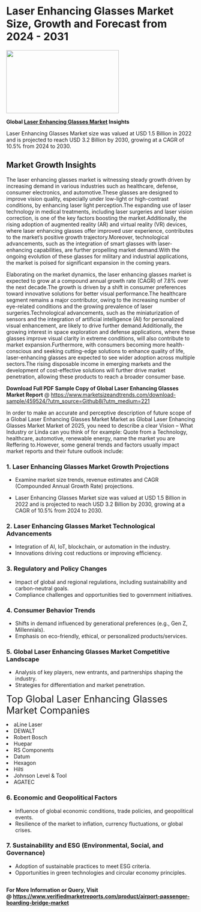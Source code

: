 <H1>Laser Enhancing Glasses Market Size, Growth and Forecast from 2024 - 2031</H1><img class="aligncenter size-medium wp-image-584254" src="https://thirdeyenews.in/wp-content/uploads/2024/09/Global-Market-Research-300x168.jpeg" alt="" width="300" height="168" /><p><strong>Global&nbsp;<a href="https://www.marketsizeandtrends.com/download-sample/459524/?utm_source=Github8j?utm_medium=221">Laser Enhancing Glasses Market</a> Insights</strong></p><p>Laser Enhancing Glasses Market size was valued at USD 1.5 Billion in 2022 and is projected to reach USD 3.2 Billion by 2030, growing at a CAGR of 10.5% from 2024 to 2030.</p><p><h2>Market Growth Insights</h2> <p>The laser enhancing glasses market is witnessing steady growth driven by increasing demand in various industries such as healthcare, defense, consumer electronics, and automotive.These glasses are designed to improve vision quality, especially under low-light or high-contrast conditions, by enhancing laser light perception.The expanding use of laser technology in medical treatments, including laser surgeries and laser vision correction, is one of the key factors boosting the market.Additionally, the rising adoption of augmented reality (AR) and virtual reality (VR) devices, where laser enhancing glasses offer improved user experience, contributes to the market’s positive growth trajectory.Moreover, technological advancements, such as the integration of smart glasses with laser-enhancing capabilities, are further propelling market demand.With the ongoing evolution of these glasses for military and industrial applications, the market is poised for significant expansion in the coming years.</p> <p>Elaborating on the market dynamics, the laser enhancing glasses market is expected to grow at a compound annual growth rate (CAGR) of 7.8% over the next decade.The growth is driven by a shift in consumer preferences toward innovative solutions for better visual performance.The healthcare segment remains a major contributor, owing to the increasing number of eye-related conditions and the growing prevalence of laser surgeries.Technological advancements, such as the miniaturization of sensors and the integration of artificial intelligence (AI) for personalized visual enhancement, are likely to drive further demand.Additionally, the growing interest in space exploration and defense applications, where these glasses improve visual clarity in extreme conditions, will also contribute to market expansion.Furthermore, with consumers becoming more health-conscious and seeking cutting-edge solutions to enhance quality of life, laser-enhancing glasses are expected to see wider adoption across multiple sectors.The rising disposable income in emerging markets and the development of cost-effective solutions will further drive market penetration, allowing these products to reach a broader consumer base.</p> <p><span class=""><strong>Download Full PDF Sample Copy of Global Laser Enhancing Glasses Market Report</strong> @ <a href="https://www.marketsizeandtrends.com/download-sample/459524/?utm_source=Github8j?utm_medium=221" target="_blank">https://www.marketsizeandtrends.com/download-sample/459524/?utm_source=Github8j?utm_medium=221</a></span></p><p>In order to make an accurate and perceptive description of future scope of a Global&nbsp;Laser Enhancing Glasses Market Market as Global&nbsp;Laser Enhancing Glasses Market Market of 2025, you need to describe a clear Vision &ndash; What Industry or Linda can you think of for example: Quote from a Technology, healthcare, automotive, renewable energy, name the market you are Reffering to.However, some general trends and factors usually impact market reports and their future outlook include:</p><h3>1.&nbsp;<strong>Laser Enhancing Glasses Market Growth Projections</strong></h3><ul><li>Examine market size trends, revenue estimates and CAGR (Compounded Annual Growth Rate) projections.</li><li><p>Laser Enhancing Glasses Market size was valued at USD 1.5 Billion in 2022 and is projected to reach USD 3.2 Billion by 2030, growing at a CAGR of 10.5% from 2024 to 2030.</p></li></ul><h3>2.&nbsp;<strong>Laser Enhancing Glasses Market Technological Advancements</strong></h3><ul><li>Integration of AI, IoT, blockchain, or automation in the industry.</li><li>Innovations driving cost reductions or improving efficiency.</li></ul><h3>3.&nbsp;<strong>Regulatory and Policy Changes</strong></h3><ul><li>Impact of global and regional regulations, including sustainability and carbon-neutral goals.</li><li>Compliance challenges and opportunities tied to government initiatives.</li></ul><h3>4.&nbsp;<strong>Consumer Behavior Trends</strong></h3><ul><li>Shifts in demand influenced by generational preferences (e.g., Gen Z, Millennials).</li><li>Emphasis on eco-friendly, ethical, or personalized products/services.</li></ul><h3>5.&nbsp;<strong>Global Laser Enhancing Glasses Market Competitive Landscape</strong></h3><ul><li>Analysis of key players, new entrants, and partnerships shaping the industry.</li><li>Strategies for differentiation and market penetration.</li></ul><p data-pm-slice="1 1 []"><span style="color: inherit; font-family: inherit; font-size: 25px;">Top Global Laser Enhancing Glasses Market Companies</span></p><div class="" data-test-id=""><p><li>aLine Laser</li><li> DEWALT</li><li> Robert Bosch</li><li> Huepar</li><li> RS Components</li><li> Datum</li><li> Hexagon</li><li> Hilti</li><li> Johnson Level & Tool</li><li> AGATEC</li></p></div><h3>6.&nbsp;<strong>Economic and Geopolitical Factors</strong></h3><ul><li>Influence of global economic conditions, trade policies, and geopolitical events.</li><li>Resilience of the market to inflation, currency fluctuations, or global crises.</li></ul><h3>7.&nbsp;<strong>Sustainability and ESG (Environmental, Social, and Governance)</strong></h3><ul><li>Adoption of sustainable practices to meet ESG criteria.</li><li>Opportunities in green technologies and circular economy principles.</li></ul><h2><strong style="font-size: 14px;">For More Information or Query, Visit @&nbsp;</strong><a style="background-color: #ffffff; font-size: 14px;" href="https://www.marketsizeandtrends.com/report/laser-enhancing-glasses-market/" target="_blank">https://www.verifiedmarketreports.com/product/airport-passenger-boarding-bridge-market</a></h2>